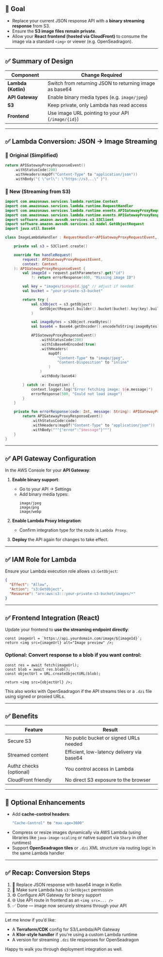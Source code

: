 
## 🧭 Goal

- Replace your current JSON response API with a **binary streaming response** from S3.
- Ensure the **S3 image files remain private**.
- Allow your **React frontend (hosted via CloudFront)** to consume the image via a standard `<img>` or viewer (e.g. OpenSeadragon).

---

## ✅ Summary of Design

| Component           | Change Required                                   |
|---------------------|----------------------------------------------------|
| **Lambda (Kotlin)** | Switch from returning JSON to returning image as base64 |
| **API Gateway**     | Enable binary media types (e.g. `image/jpeg`)     |
| **S3**              | Keep private, only Lambda has read access         |
| **Frontend**        | Use image URL pointing to your API (`/image/{id}`) |

---

## ✅ Lambda Conversion: JSON → Image Streaming

### 🔹 Original (Simplified)
```kotlin
return APIGatewayProxyResponseEvent()
    .withStatusCode(200)
    .withHeaders(mapOf("Content-Type" to "application/json"))
    .withBody("{ \"url\": \"https://s3...\" }")
```

### 🔹 New (Streaming from S3)
```kotlin
import com.amazonaws.services.lambda.runtime.Context
import com.amazonaws.services.lambda.runtime.RequestHandler
import com.amazonaws.services.lambda.runtime.events.APIGatewayProxyRequestEvent
import com.amazonaws.services.lambda.runtime.events.APIGatewayProxyResponseEvent
import software.amazon.awssdk.services.s3.S3Client
import software.amazon.awssdk.services.s3.model.GetObjectRequest
import java.util.Base64

class ImageLambdaHandler : RequestHandler<APIGatewayProxyRequestEvent, APIGatewayProxyResponseEvent> {

    private val s3 = S3Client.create()

    override fun handleRequest(
        request: APIGatewayProxyRequestEvent,
        context: Context
    ): APIGatewayProxyResponseEvent {
        val imageId = request.pathParameters?.get("id")
            ?: return errorResponse(400, "Missing image ID")

        val key = "images/$imageId.jpg" // adjust if needed
        val bucket = "your-private-s3-bucket"

        return try {
            val s3Object = s3.getObject(
                GetObjectRequest.builder().bucket(bucket).key(key).build()
            )

            val imageBytes = s3Object.readBytes()
            val base64 = Base64.getEncoder().encodeToString(imageBytes)

            APIGatewayProxyResponseEvent()
                .withStatusCode(200)
                .withIsBase64Encoded(true)
                .withHeaders(
                    mapOf(
                        "Content-Type" to "image/jpeg",
                        "Content-Disposition" to "inline"
                    )
                )
                .withBody(base64)

        } catch (e: Exception) {
            context.logger.log("Error fetching image: ${e.message}")
            errorResponse(500, "Could not load image")
        }
    }

    private fun errorResponse(code: Int, message: String): APIGatewayProxyResponseEvent {
        return APIGatewayProxyResponseEvent()
            .withStatusCode(code)
            .withHeaders(mapOf("Content-Type" to "application/json"))
            .withBody("""{"error":"$message"}""")
    }
}
```

---

## ✅ API Gateway Configuration

In the AWS Console for your **API Gateway**:

1. **Enable binary support**:
    - Go to your API → Settings
    - Add binary media types:
      ```
      image/jpeg
      image/png
      image/webp
      ```

2. **Enable Lambda Proxy Integration**:
    - Confirm integration type for the route is `Lambda Proxy`.

3. **Deploy** the API again for changes to take effect.

---

## ✅ IAM Role for Lambda

Ensure your Lambda execution role allows `s3:GetObject`:

```json
{
  "Effect": "Allow",
  "Action": "s3:GetObject",
  "Resource": "arn:aws:s3:::your-private-s3-bucket/images/*"
}
```

---

## ✅ Frontend Integration (React)

Update your frontend to **use the streaming endpoint directly**:

```tsx
const imageUrl = `https://api.yourdomain.com/image/${imageId}`;
return <img src={imageUrl} alt="Image preview" />;
```

### Optional: Convert response to a blob if you want control:
```tsx
const res = await fetch(imageUrl);
const blob = await res.blob();
const objectUrl = URL.createObjectURL(blob);

return <img src={objectUrl} />;
```

This also works with OpenSeadragon if the API streams tiles or a `.dzi` file using signed or proxied URLs.

---

## ✅ Benefits

| Feature               | Result                                      |
|------------------------|---------------------------------------------|
| Secure S3              | No public bucket or signed URLs needed      |
| Streamed content       | Efficient, low-latency delivery via base64  |
| Authz checks (optional)| You control access in Lambda                |
| CloudFront friendly    | No direct S3 exposure to the browser        |

---

## 🧪 Optional Enhancements

- Add **cache-control headers**:
  ```kotlin
  "Cache-Control" to "max-age=3600"
  ```
- Compress or resize images dynamically via AWS Lambda (using libraries like `java-image-scaling` or native support via `Sharp` in other runtimes)
- Support **OpenSeadragon tiles** or `.dzi` XML structure via routing logic in the same Lambda handler

---

## ✅ Recap: Conversion Steps

1. 🔁 Replace JSON response with base64 image in Kotlin
2. 🔐 Make sure Lambda has `s3:GetObject` permission
3. ⚙️ Configure API Gateway for binary support
4. 🌐 Use API route in frontend as an `<img src=... />`
5. ✅ Done — image now securely streams through your API

---

Let me know if you’d like:
- A **Terraform/CDK** config for S3/Lambda/API Gateway
- A **Ktor-style handler** if you're using a custom Lambda runtime
- A version for streaming `.dzi` tile responses for OpenSeadragon

Happy to walk you through deployment integration as well.